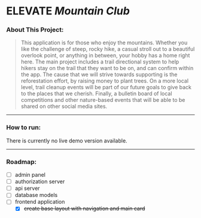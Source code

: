 # **ELEVATE** *Mountain Club*

### About This Project:
> This application is for those who enjoy the mountains. Whether you like the challenge of steep, rocky hike, a casual stroll out to a beautiful overlook point, or anything in between, your hobby has a home right here. The main project includes a trail directional system to help hikers stay on the trail that they want to be on, and can confirm within the app. The cause that we will strive towards supporting is the reforestation effort, by raising money to plant trees. On a more local level, trail cleanup events will be part of our future goals to give back to the places that we cherish. Finally, a bulletin board of local competitions and other nature-based events that will be able to be shared on other social media sites.

---

### How to run:
There is currently no live demo version available.

---

### Roadmap:
- [ ] admin panel
- [ ] authorization server
- [ ] api server 
- [ ] database models
- [ ] frontend application
  - [x] ~~create base layout with navigation and main card~~